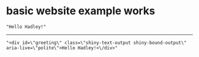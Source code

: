 # basic website example works

    "Hello Hadley!"

---

    "<div id=\"greeting\" class=\"shiny-text-output shiny-bound-output\" aria-live=\"polite\">Hello Hadley!<\/div>"

